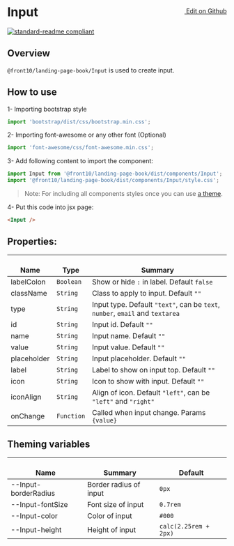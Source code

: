<a style="float:right; margin-top: 30px;" target="_blank" href="https://github.com/front10/landing-page-book/edit/master/src/components/Input/README.md"> <img width="15px;" src="https://assets-cdn.github.com/images/icons/emoji/unicode/270f.png"/> Edit on Github
</a>

# Input

[![standard-readme compliant](https://img.shields.io/badge/standard--readme-OK-green.svg?style=flat-square)](https://github.com/RichardLitt/standard-readme)

## Overview

`@front10/landing-page-book/Input` is used to create input.

## How to use

1- Importing bootstrap style

```js
import 'bootstrap/dist/css/bootstrap.min.css';
```

2- Importing font-awesome or any other font (Optional)

```js
import 'font-awesome/css/font-awesome.min.css';
```

3- Add following content to import the component:

```js
import Input from '@front10/landing-page-book/dist/components/Input';
import '@front10/landing-page-book/dist/components/Input/style.css';
```

> Note: For including all components styles once you can use [a theme](https://github.com/front10/landing-page-book/wiki/Theming).

4- Put this code into jsx page:

```html
<Input />
```

## Properties:

| </br>Name   | </br>Type  | </br>Summary                                                                  |
| ----------- | ---------- | ----------------------------------------------------------------------------- |
| labelColon  | `Boolean`  | Show or hide `:` in label. Default `false`                                    |
| className   | `String`   | Class to apply to input. Default `""`                                         |
| type        | `String`   | Input type. Default `"text"`, can be `text`, `number`, `email` and `textarea` |
| id          | `String`   | Input id. Default `""`                                                        |
| name        | `String`   | Input name. Default `""`                                                      |
| value       | `String`   | Input value. Default `""`                                                     |
| placeholder | `String`   | Input placeholder. Default `""`                                               |
| label       | `String`   | Label to show on input top. Default `""`                                      |
| icon        | `String`   | Icon to show with input. Default `""`                                         |
| iconAlign   | `String`   | Align of icon. Default `"left"`, can be `"left"` and `"right"`                |
| onChange    | `Function` | Called when input change. Params `{value}`                                    |

## Theming variables

| </br>Name            | </br>Summary           | </br>Default          |
| -------------------- | ---------------------- | --------------------- |
| --Input-borderRadius | Border radius of input | `0px`                 |
| --Input-fontSize     | Font size of input     | `0.7rem`              |
| --Input-color        | Color of input         | `#000`                |
| --Input-height       | Height of input        | `calc(2.25rem + 2px)` |
